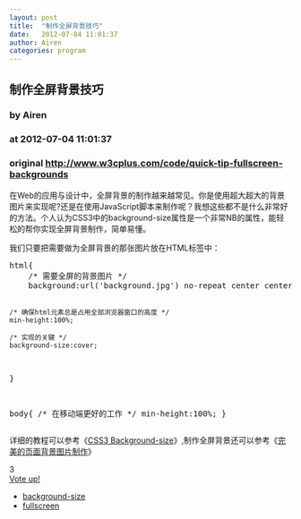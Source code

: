 ```yaml
---
layout: post
title:  "制作全屏背景技巧"
date:   2012-07-04 11:01:37
author: Airen
categories: program
---
```


## 制作全屏背景技巧
### by Airen
### at 2012-07-04 11:01:37
### original <http://www.w3cplus.com/code/quick-tip-fullscreen-backgrounds>

<div><div><div><p>在Web的应用与设计中，全屏背景的制作越来越常见。你是使用超大超大的背景图片来实现呢?还是在使用JavaScript脚本来制作呢？我想这些都不是什么非常好的方法。个人认为CSS3中的background-size属性是一个非常NB的属性，能轻松的帮你实现全屏背景制作，简单易懂。</p>
<p>我们只要把需要做为全屏背景的那张图片放在HTML标签中：</p>
<pre>html{
	/* 需要全屏的背景图片 */
	background:url('background.jpg') no-repeat center center;

	/* 确保html元素总是占用全部浏览器窗口的高度 */
	min-height:100%;

	/* 实现的关键 */
	background-size:cover;
}

body{
	/* 在移动端更好的工作 */
	min-height:100%;
}
</pre><p>详细的教程可以参考《<a href="http://www.w3cplus.com/content/css3-background-size">CSS3 Background-size</a>》,制作全屏背景还可以参考《<a href="http://www.w3cplus.com/css/perfect-full-page-background-image">完美的页面背景图片制作</a>》</p>
</div></div></div><div><div><div><div>
      <div>3</div>
                  <a href="http://www.w3cplus.com/vote/node/314/1/vote/alternate/A_CqqeiW6jvQy51F1BgLURseqXCOuRSUKX3fhsnx7Uo/nojs" rel="nofollow">
                <div title="Vote up!"></div>
          <div>Vote up!</div>
              </a>
                </div>
</div></div></div><div><ul><li><a href="http://www.w3cplus.com/blog/tags/32.html">background-size</a></li><li><a href="http://www.w3cplus.com/blog/tags/116.html">fullscreen</a></li></ul></div><img src="http://www1.feedsky.com/t1/656714173/W3CPlus/feedsky/s.gif?r=http://www.w3cplus.com/code/quick-tip-fullscreen-backgrounds" border="0" height="0" width="0">